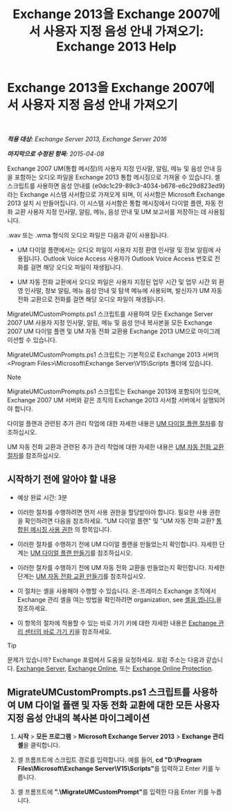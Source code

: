 ﻿---
title: 'Exchange 2013을 Exchange 2007에서 사용자 지정 음성 안내 가져오기: Exchange 2013 Help'
TOCTitle: Exchange 2013을 Exchange 2007에서 사용자 지정 음성 안내 가져오기
ms:assetid: 70c0b0bc-c0de-4e3c-8144-1fe59f86ebf4
ms:mtpsurl: https://technet.microsoft.com/ko-kr/library/Gg309147(v=EXCHG.150)
ms:contentKeyID: 54651819
ms.date: 05/22/2018
mtps_version: v=EXCHG.150
ms.translationtype: MT
---

# Exchange 2013을 Exchange 2007에서 사용자 지정 음성 안내 가져오기

 

_<strong>적용 대상:</strong> Exchange Server 2013, Exchange Server 2016_

_<strong>마지막으로 수정된 항목:</strong> 2015-04-08_

Exchange 2007 UM(통합 메시징)의 사용자 지정 인사말, 알림, 메뉴 및 음성 안내 등을 포함하는 오디오 파일을 Exchange 2013 통합 메시징으로 가져올 수 있습니다. 셸 스크립트를 사용하면 음성 안내를 {e0dc1c29-89c3-4034-b678-e6c29d823ed9}라는 Exchange 시스템 사서함으로 가져오게 되며, 이 사서함은 Microsoft Exchange 2013 설치 시 만들어집니다. 이 시스템 사서함은 통합 메시징에서 다이얼 플랜, 자동 전화 교환 사용자 지정 인사말, 알림, 메뉴, 음성 안내 및 UM 보고서를 저장하는 데 사용됩니다.

.wav 또는 .wma 형식의 오디오 파일은 다음과 같이 사용됩니다.

  - UM 다이얼 플랜에서는 오디오 파일이 사용자 지정 환영 인사말 및 정보 알림에 사용됩니다. Outlook Voice Access 사용자가 Outlook Voice Access 번호로 전화를 걸면 해당 오디오 파일이 재생됩니다.

  - UM 자동 전화 교환에서 오디오 파일은 사용자 지정된 업무 시간 및 업무 시간 외 환영 인사말, 정보 알림, 메뉴 음성 안내 및 탐색 메뉴에 사용되며, 발신자가 UM 자동 전화 교환으로 전화를 걸면 해당 오디오 파일이 재생됩니다.

MigrateUMCustomPrompts.ps1 스크립트를 사용하여 모든 Exchange Server 2007 UM 사용자 지정 인사말, 알림, 메뉴 및 음성 안내 복사본을 모든 Exchange 2007 UM 다이얼 플랜 및 UM 자동 전화 교환용 Exchange 2013 UM으로 마이그레이션할 수 있습니다.

MigrateUMCustomPrompts.ps1 스크립트는 기본적으로 Exchange 2013 서버의 \<Program Files\>\\Microsoft\\Exchange Server\\V15\\Scripts 폴더에 있습니다.


> [!NOTE]
> MigrateUMCustomPrompts.ps1 스크립트는 Exchange 2013에 포함되어 있으며, Exchange 2007 UM 서버와 같은 조직의 Exchange 2013 사서함 서버에서 실행되어야 합니다.



다이얼 플랜과 관련된 추가 관리 작업에 대한 자세한 내용은 [UM 다이얼 플랜 절차](um-dial-plan-procedures-exchange-2013-help.md)를 참조하십시오.

UM 자동 전화 교환과 관련된 추가 관리 작업에 대한 자세한 내용은 [UM 자동 전화 교환 절차](https://docs.microsoft.com/ko-kr/exchange/voice-mail-unified-messaging/automatically-answer-and-route-calls/um-auto-attendant-procedures)를 참조하십시오.

## 시작하기 전에 알아야 할 내용

  - 예상 완료 시간: 3분

  - 이러한 절차를 수행하려면 먼저 사용 권한을 할당받아야 합니다. 필요한 사용 권한을 확인하려면 다음을 참조하세요. "UM 다이얼 플랜" 및 "UM 자동 전화 교환? [통합된 메시징 사용 권한](unified-messaging-permissions-exchange-2013-help.md) 의 항목입니다.

  - 이러한 절차를 수행하기 전에 UM 다이얼 플랜을 만들었는지 확인합니다. 자세한 단계는 [UM 다이얼 플랜 만들기](https://docs.microsoft.com/ko-kr/exchange/voice-mail-unified-messaging/connect-voice-mail-system/create-um-dial-plan)를 참조하십시오.

  - 이러한 절차를 수행하기 전에 UM 자동 전화 교환을 만들었는지 확인합니다. 자세한 단계는 [UM 자동 전화 교환 만들기](https://docs.microsoft.com/ko-kr/exchange/voice-mail-unified-messaging/automatically-answer-and-route-calls/create-a-um-auto-attendant)를 참조하십시오.

  - 이 절차는 셸을 사용해야 수행할 수 있습니다. 온-프레미스 Exchange 조직에서 Exchange 관리 셸을 여는 방법을 확인하려면 organization, see [셸을 엽니다.](https://technet.microsoft.com/ko-kr/library/dd638134\(v=exchg.150\))을 참조하세요.

  - 이 항목의 절차에 적용할 수 있는 바로 가기 키에 대한 자세한 내용은 [Exchange 관리 센터의 바로 가기 키](keyboard-shortcuts-in-the-exchange-admin-center-exchange-online-protection-help.md)을 참조하세요.


> [!TIP]
> 문제가 있습니까? Exchange 포럼에서 도움을 요청하세요. 포럼 주소는 다음과 같습니다. <A href="https://go.microsoft.com/fwlink/p/?linkid=60612">Exchange Server</A>, <A href="https://go.microsoft.com/fwlink/p/?linkid=267542">Exchange Online</A>, 또는 <A href="https://go.microsoft.com/fwlink/p/?linkid=285351">Exchange Online Protection</A>.



## MigrateUMCustomPrompts.ps1 스크립트를 사용하여 UM 다이얼 플랜 및 자동 전화 교환에 대한 모든 사용자 지정 음성 안내의 복사본 마이그레이션

1.  <strong>시작</strong> \> <strong>모든 프로그램</strong> \> <strong>Microsoft Exchange Server 2013</strong> \> <strong>Exchange 관리 셸</strong>을 클릭합니다.

2.  셸 프롬프트에 스크립트 경로를 입력합니다. 예를 들어, <strong>cd "D:\\Program Files\\Microsoft\\Exchange Server\\V15\\Scripts"</strong>를 입력하고 Enter 키를 누릅니다.

3.  셸 프롬프트에 <strong>".\\MigrateUMCustomPrompt"</strong>를 입력한 다음 Enter 키를 누릅니다.

